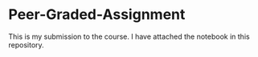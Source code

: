 # Peer-Graded-Assignment
This is my submission to the course. I have attached the notebook in this repository.
